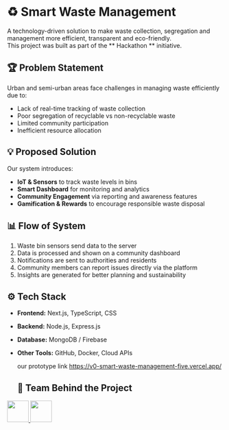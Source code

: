 # ♻️ Smart Waste Management

A technology-driven solution to make waste collection, segregation and management more efficient, transparent and eco-friendly.  
This project was built as part of the ** Hackathon ** initiative.



## 🏆 Problem Statement
Urban and semi-urban areas face challenges in managing waste efficiently due to:
- Lack of real-time tracking of waste collection
- Poor segregation of recyclable vs non-recyclable waste
- Limited community participation
- Inefficient resource allocation



## 💡 Proposed Solution
Our system introduces:
- **IoT & Sensors** to track waste levels in bins  
- **Smart Dashboard** for monitoring and analytics  
- **Community Engagement** via reporting and awareness features  
- **Gamification & Rewards** to encourage responsible waste disposal  



## 📊 Flow of System
1. Waste bin sensors send data to the server  
2. Data is processed and shown on a community dashboard  
3. Notifications are sent to authorities and residents  
4. Community members can report issues directly via the platform  
5. Insights are generated for better planning and sustainability  



## ⚙️ Tech Stack
- **Frontend:** Next.js, TypeScript, CSS  
- **Backend:** Node.js, Express.js  
- **Database:** MongoDB / Firebase  
- **Other Tools:** GitHub, Docker, Cloud APIs  


   our prototype link https://v0-smart-waste-management-five.vercel.app/


   ## 👥 Team Behind the Project
<a href="https://github.com/ssks23072004">
  <img src="https://avatars.githubusercontent.com/ssks23072004" width="50" height="50">
   <a href="https://github.com/shreya281-tech">
  <img src="https://avatars.githubusercontent.com/shreya281-tech" width="50" height="50">
</a>
</a>


